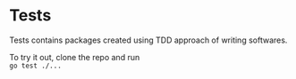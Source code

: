 # Tests

Tests contains packages created using TDD approach of writing softwares.

To try it out, clone the repo and run  
`go test ./...`
